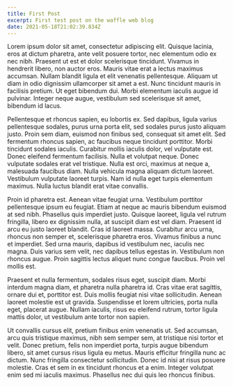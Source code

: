 ```yaml
---
title: First Post
excerpt: First test post on the waffle web blog
date: 2021-05-18T21:02:39.834Z
---
```

<!--StartFragment-->

Lorem ipsum dolor sit amet, consectetur adipiscing elit. Quisque lacinia, eros at dictum pharetra, ante velit posuere tortor, nec elementum odio ex nec nibh. Praesent ut est et dolor scelerisque tincidunt. Vivamus in hendrerit libero, non auctor eros. Mauris vitae erat a lectus maximus accumsan. Nullam blandit ligula et elit venenatis pellentesque. Aliquam ut diam in odio dignissim ullamcorper sit amet a est. Nunc tincidunt mauris in facilisis pretium. Ut eget bibendum dui. Morbi elementum iaculis augue id pulvinar. Integer neque augue, vestibulum sed scelerisque sit amet, bibendum id lacus.

Pellentesque et rhoncus sapien, eu lobortis ex. Sed dapibus, ligula varius pellentesque sodales, purus urna porta elit, sed sodales purus justo aliquam justo. Proin sem diam, euismod non finibus sed, consequat sit amet elit. Sed fermentum rhoncus sapien, ac faucibus neque tincidunt porttitor. Morbi tincidunt sodales iaculis. Curabitur mollis iaculis dolor, vel vulputate est. Donec eleifend fermentum facilisis. Nulla et volutpat neque. Donec vulputate sodales erat vel tristique. Nulla est orci, maximus at neque a, malesuada faucibus diam. Nulla vehicula magna aliquam dictum laoreet. Vestibulum vulputate laoreet turpis. Nam id nulla eget turpis elementum maximus. Nulla luctus blandit erat vitae convallis.

Proin id pharetra est. Aenean vitae feugiat urna. Vestibulum porttitor pellentesque ipsum eu feugiat. Etiam at neque ac mauris bibendum euismod at sed nibh. Phasellus quis imperdiet justo. Quisque laoreet, ligula vel rutrum fringilla, libero ex dignissim nulla, at suscipit diam est vel diam. Praesent id arcu eu justo laoreet blandit. Cras id laoreet massa. Curabitur arcu urna, rhoncus non semper et, scelerisque pharetra eros. Vivamus finibus a nunc et imperdiet. Sed urna mauris, dapibus id vestibulum nec, iaculis nec magna. Duis varius sem velit, nec dapibus tellus egestas in. Vestibulum non rhoncus augue. Proin sagittis lectus aliquet nunc congue faucibus. Proin vel mollis est.

Praesent et nulla fermentum, sodales risus eget, suscipit diam. Morbi interdum magna diam, et pharetra nulla pharetra id. Cras vitae erat sagittis, ornare dui et, porttitor est. Duis mollis feugiat nisi vitae sollicitudin. Aenean laoreet molestie est ut gravida. Suspendisse et lorem ultricies, porta nulla eget, placerat augue. Nullam iaculis, risus eu eleifend rutrum, tortor ligula mattis dolor, ut vestibulum ante tortor non sapien.

Ut convallis cursus elit, pretium finibus enim venenatis ut. Sed accumsan, arcu quis tristique maximus, nibh sem semper sem, at tristique nisi tortor et velit. Donec pretium, felis non imperdiet porta, turpis augue bibendum libero, sit amet cursus risus ligula eu metus. Mauris efficitur fringilla nunc ac dictum. Nunc fringilla consectetur sollicitudin. Donec id nisi at risus posuere molestie. Cras et sem in ex tincidunt rhoncus et a enim. Integer volutpat enim sed mi iaculis maximus. Phasellus nec dui quis leo rhoncus finibus.

<!--EndFragment--><https://www.youtube.com/watch?v=zUty_JOELdU>